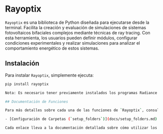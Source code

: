 # Rayoptix

`Rayoptix` es una biblioteca de Python diseñada para ejecutarse desde la terminal. Facilita la creación y evaluación de simulaciones de sistemas fotovoltaicos bifaciales complejos mediante técnicas de ray tracing. Con esta herramienta, los usuarios pueden definir módulos, configurar condiciones experimentales y realizar simulaciones para analizar el comportamiento energético de estos sistemas.

## Instalación

Para instalar `Rayoptix`, simplemente ejecuta:

```bash
pip install rayoptix

Nota: Es necesario tener previamente instalados los programas Radiance y bifacial_radiance.

## Documentación de Funciones

Para más detalles sobre cada una de las funciones de `Rayoptix`, consulta la documentación específica:

- [Configuración de Carpetas (`setup_folders`)](docs/setup_folders.md): Permite crear y configurar carpetas para almacenar configuraciones de simulación.

Cada enlace lleva a la documentación detallada sobre cómo utilizar los comandos correspondientes, sus opciones y ejemplos de uso.
